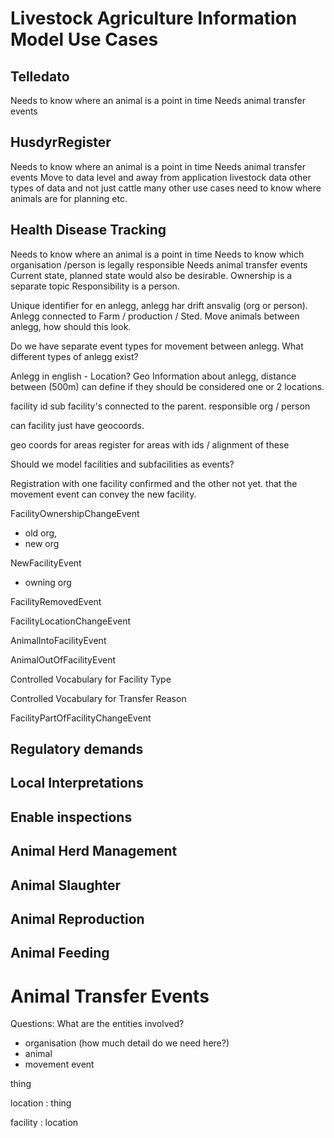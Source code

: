 # Livestock Agriculture Information Model Use Cases

## Telledato
Needs to know where an animal is a point in time
Needs animal transfer events

## HusdyrRegister
Needs to know where an animal is a point in time
Needs animal transfer events
Move to data level and away from application
livestock data
other types of data and not just cattle
many other use cases need to know where animals are for planning etc.

## Health Disease Tracking
Needs to know where an animal is a point in time
Needs to know which organisation /person is legally responsible
Needs animal transfer events
Current state, planned state would also be desirable.
Ownership is a separate topic
Responsibility is a person.

Unique identifier for en anlegg, anlegg har drift ansvalig (org or person). 
Anlegg connected to Farm / production / Sted.
Move animals between anlegg, how should this look.

Do we have separate event types for movement between anlegg.
What different types of anlegg exist?

Anlegg in english - Location?
Geo Information about anlegg, distance between (500m) can define if they should be considered one or 2 locations.

facility id
sub facility's connected to the parent.
responsible org / person

can facility just have geocoords.

geo coords for areas
register for areas with ids / alignment of these

Should we model facilities and subfacilities as events?

Registration with one facility confirmed and the other not yet. that the movement event can convey the new facility.

FacilityOwnershipChangeEvent
- old org, 
- new org

NewFacilityEvent
- owning org

FacilityRemovedEvent

FacilityLocationChangeEvent

AnimalIntoFacilityEvent

AnimalOutOfFacilityEvent

Controlled Vocabulary for Facility Type

Controlled Vocabulary for Transfer Reason

FacilityPartOfFacilityChangeEvent



## Regulatory demands

## Local Interpretations

## Enable inspections

## Animal Herd Management

## Animal Slaughter

## Animal Reproduction

## Animal Feeding


# Animal Transfer Events

Questions: What are the entities involved?

- organisation (how much detail do we need here?)
- animal
- movement event


thing

location : thing

facility : location



